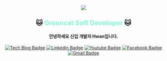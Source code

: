 <div align=center>
<a href="https://hits.seeyoufarm.com"><img src="https://hits.seeyoufarm.com/api/count/incr/badge.svg?url=https%3A%2F%2Fgithub.com%2FjhKWON6396&count_bg=%236CD7C8&title_bg=%23555555&icon=&icon_color=%2360C140&title=hits&edge_flat=false"/></a>

  ## :cat: <font color="#7fffd4">Greencat Soft Developer</font> :cat:
  #### 안녕하세요 신입 개발자 Hwan입니다.
  
</div>



<div align=center>

  [![Tech Blog Badge](http://img.shields.io/badge/-Tech%20blog-black?style=flat-square&logo=github&link=https://jhKWON6396.github.io/)](https://jhKWON6396.github.io/)
  [![Linkedin Badge](https://img.shields.io/badge/-LinkedIn-blue?style=flat-square&logo=Linkedin&logoColor=white&link=https://www.linkedin.com/in//)](https://www.linkedin.com/in//)
  [![Youtube Badge](https://img.shields.io/badge/Youtube-ff0000?style=flat-square&logo=youtube&link=https://www.youtube.com/c/)](https://www.youtube.com/c/)
  [![Facebook Badge](https://img.shields.io/badge/facebook-1877f2?style=flat-square&logo=facebook&logoColor=white&link=https://www.facebook.com/jhk6396)](https://www.facebook.com/jhk6396)
  [![Gmail Badge](https://img.shields.io/badge/Gmail-d14836?style=flat-square&logo=Gmail&logoColor=white&link=mailto:jhk6396@greencatsoft.com)](mailto:snugyun01@gmail.com)
  
  </div>
